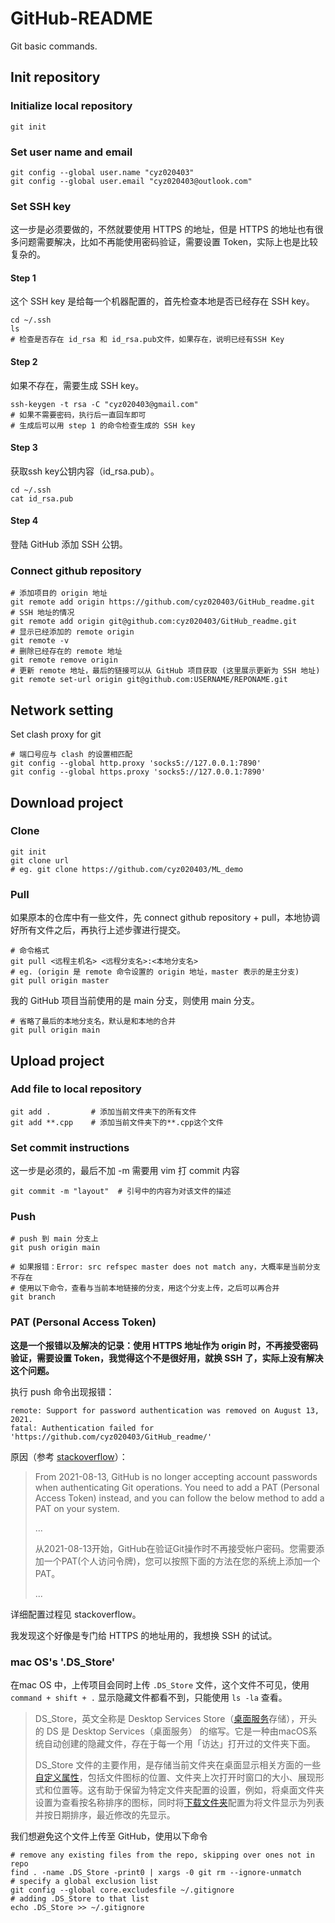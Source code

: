 # GitHub-README

Git basic commands.

## Init repository

### Initialize local repository

```shell
git init
```

### Set user name and email

```shell
git config --global user.name "cyz020403"
git config --global user.email "cyz020403@outlook.com"
```

### Set SSH key

这一步是必须要做的，不然就要使用 HTTPS 的地址，但是 HTTPS 的地址也有很多问题需要解决，比如不再能使用密码验证，需要设置 Token，实际上也是比较复杂的。

#### Step 1

这个 SSH key 是给每一个机器配置的，首先检查本地是否已经存在 SSH key。

```shell
cd ~/.ssh
ls
# 检查是否存在 id_rsa 和 id_rsa.pub文件，如果存在，说明已经有SSH Key
```

#### Step 2

如果不存在，需要生成 SSH key。

```shell
ssh-keygen -t rsa -C "cyz020403@gmail.com"
# 如果不需要密码，执行后一直回车即可
# 生成后可以用 step 1 的命令检查生成的 SSH key
```

#### Step 3

获取ssh key公钥内容（id_rsa.pub）。

```shell
cd ~/.ssh
cat id_rsa.pub
```

#### Step 4

登陆 GitHub 添加 SSH 公钥。

### Connect github repository

```shell
# 添加项目的 origin 地址
git remote add origin https://github.com/cyz020403/GitHub_readme.git
# SSH 地址的情况
git remote add origin git@github.com:cyz020403/GitHub_readme.git
# 显示已经添加的 remote origin
git remote -v
# 删除已经存在的 remote 地址
git remote remove origin
# 更新 remote 地址，最后的链接可以从 GitHub 项目获取 (这里展示更新为 SSH 地址)
git remote set-url origin git@github.com:USERNAME/REPONAME.git
```

## Network setting

Set clash proxy for git

```shell
# 端口号应与 clash 的设置相匹配
git config --global http.proxy 'socks5://127.0.0.1:7890'
git config --global https.proxy 'socks5://127.0.0.1:7890'
```

## Download project

### Clone

```shell
git init
git clone url
# eg. git clone https://github.com/cyz020403/ML_demo
```

### Pull

如果原本的仓库中有一些文件，先 connect github repository + pull，本地协调好所有文件之后，再执行上述步骤进行提交。

```shell
# 命令格式
git pull <远程主机名> <远程分支名>:<本地分支名>
# eg. (origin 是 remote 命令设置的 origin 地址，master 表示的是主分支)
git pull origin master
```

我的 GitHub 项目当前使用的是 main 分支，则使用 main 分支。

```shell
# 省略了最后的本地分支名，默认是和本地的合并
git pull origin main
```

## Upload project

### Add file to local repository

```shell
git add .         # 添加当前文件夹下的所有文件
git add **.cpp    # 添加当前文件夹下的**.cpp这个文件
```

### Set commit instructions

这一步是必须的，最后不加 -m 需要用 vim 打 commit 内容

```shell
git commit -m "layout"  # 引号中的内容为对该文件的描述
```

### Push

```shell
# push 到 main 分支上
git push origin main

# 如果报错：Error: src refspec master does not match any，大概率是当前分支不存在
# 使用以下命令，查看与当前本地链接的分支，用这个分支上传，之后可以再合并
git branch
```

### PAT (Personal Access Token)

**这是一个报错以及解决的记录：使用 HTTPS 地址作为 origin 时，不再接受密码验证，需要设置 Token，我觉得这个不是很好用，就换 SSH 了，实际上没有解决这个问题。**

执行 push 命令出现报错：

```shell
remote: Support for password authentication was removed on August 13, 2021.
fatal: Authentication failed for 'https://github.com/cyz020403/GitHub_readme/'
```

原因（参考 [stackoverflow](https://stackoverflow.com/questions/68775869/message-support-for-password-authentication-was-removed-please-use-a-personal)）：

> From 2021-08-13, GitHub is no longer accepting account passwords when authenticating Git operations.  You need to add a PAT (Personal Access Token) instead, and you can follow the below method to add a PAT on your system.
>
> ...
>
> 从2021-08-13开始，GitHub在验证Git操作时不再接受帐户密码。您需要添加一个PAT(个人访问令牌)，您可以按照下面的方法在您的系统上添加一个PAT。
>
> ...

详细配置过程见 stackoverflow。

我发现这个好像是专门给 HTTPS 的地址用的，我想换 SSH 的试试。

### mac OS's '.DS_Store'

在mac OS 中，上传项目会同时上传 `.DS_Store` 文件，这个文件不可见，使用 `command + shift + .` 显示隐藏文件都看不到，只能使用 `ls -la` 查看。

> DS_Store，英文全称是 Desktop Services Store（[桌面服务](https://www.zhihu.com/search?q=桌面服务&search_source=Entity&hybrid_search_source=Entity&hybrid_search_extra={"sourceType"%3A"answer"%2C"sourceId"%3A2251496232})存储），开头的 DS 是 Desktop Services（桌面服务） 的缩写。它是一种由macOS系统自动创建的隐藏文件，存在于每一个用「访达」打开过的文件夹下面。
>
> DS_Store 文件的主要作用，是存储当前文件夹在桌面显示相关方面的一些[自定义属性](https://www.zhihu.com/search?q=自定义属性&search_source=Entity&hybrid_search_source=Entity&hybrid_search_extra={"sourceType"%3A"answer"%2C"sourceId"%3A2251496232})，包括文件图标的位置、文件夹上次打开时窗口的大小、展现形式和位置等。这有助于保留为特定文件夹配置的设置，例如，将桌面文件夹设置为查看按名称排序的图标，同时将[下载文件夹](https://www.zhihu.com/search?q=下载文件夹&search_source=Entity&hybrid_search_source=Entity&hybrid_search_extra={"sourceType"%3A"answer"%2C"sourceId"%3A2251496232})配置为将文件显示为列表并按日期排序，最近修改的先显示。

我们想避免这个文件上传至 GitHub，使用以下命令

```shell
# remove any existing files from the repo, skipping over ones not in repo
find . -name .DS_Store -print0 | xargs -0 git rm --ignore-unmatch
# specify a global exclusion list
git config --global core.excludesfile ~/.gitignore
# adding .DS_Store to that list
echo .DS_Store >> ~/.gitignore
```

